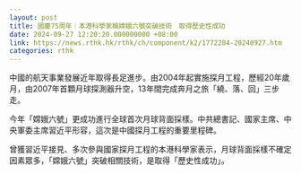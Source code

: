 ```yaml
---
layout: post
title: 國慶75周年｜本港科學家稱嫦娥六號突破技術　取得歷史性成功
date: 2024-09-27 12:20:20.000000000 +08:00
link: https://news.rthk.hk/rthk/ch/component/k2/1772284-20240927.htm
categories: rthk
---
```


中國的航天事業發展近年取得長足進步。由2004年起實施探月工程，歷經20年歲月，由2007年首顆月球探測器升空，13年間完成奔月之旅「繞、落、回」三步走。

今年「嫦娥六號」更成功進行全球首次月球背面採樣。中共總書記、國家主席、中央軍委主席習近平形容，這次是中國探月工程的重要里程碑。

曾獲習近平接見、多次參與國家探月工程的本港科學家表示，月球背面採樣不確定因素眾多，「嫦娥六號」突破相關技術，是取得「歷史性成功」。
